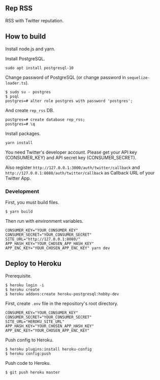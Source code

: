 ## Rep RSS

RSS with Twitter reputation.

## How to build

Install node.js and yarn.

Install PostgreSQL.

```
sudo apt install postgresql-10
```

Change password of PostgreSQL (or change password in ``sequelize-loader.ts``).

```
$ sudo su - postgres
$ psql
postgres=# alter role postgres with password 'postgres';
```

And create ``rep_rss`` DB.

```
postgres=# create database rep_rss;
postgres=# \q
```

Install packages.

```
yarn install
```

You need Twitter's developer account. Please get your API key (CONSUMER_KEY) and API secret key (CONSUMER_SECRET).

Also register ``http://127.0.0.1:3000/auth/twitter/callback`` and ``http://127.0.0.1:8080/auth/twitter/callback`` as Callback URL of your Twitter App.

### Development

First, you must build files.

```
$ yarn build
```

Then run with environment variables.

```
CONSUMER_KEY="YOUR_CONSUMER_KEY" CONSUMER_SECRET="YOUR_CONSUMER_SECRET" SITE_URL="http://127.0.0.1:8080/" APP_HASH_KEY="YOUR_CHOSEN_APP_HASH_KEY" APP_ENC_KEY="YOUR_CHOSEN_APP_ENC_KEY" yarn dev
```

## Deploy to Heroku

Prerequisite.

```
$ heroku login -i
$ heroku create
$ heroku addons:create heroku-postgresql:hobby-dev
```

First, create ``.env`` file in the repository's root directory.

```env.
CONSUMER_KEY="YOUR_CONSUMER_KEY"
CONSUMER_SECRET="YOUR_CONSUMER_SECRET"
SITE_URL="HEROKU_SITE_URL"
APP_HASH_KEY="YOUR_CHOSEN_APP_HASH_KEY"
APP_ENC_KEY="YOUR_CHOSEN_APP_ENC_KEY"
```

Push config to Heroku.

```
$ heroku plugins:install heroku-config
$ heroku config:push
```

Push code to Heroku.

```
$ git push heroku master
```

